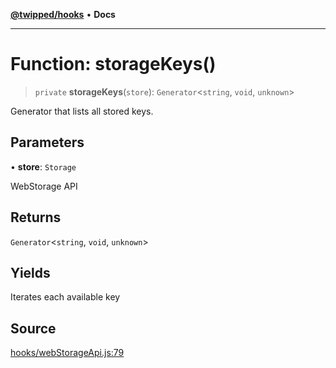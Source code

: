[**@twipped/hooks**](../../README.md) • **Docs**

***

# Function: storageKeys()

> `private` **storageKeys**(`store`): `Generator`\<`string`, `void`, `unknown`\>

Generator that lists all stored keys.

## Parameters

• **store**: `Storage`

WebStorage API

## Returns

`Generator`\<`string`, `void`, `unknown`\>

## Yields

Iterates each available key

## Source

[hooks/webStorageApi.js:79](https://github.com/Twipped/hooks/blob/main/hooks/webStorageApi.js#L79)
